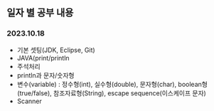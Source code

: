 ## 일자 별 공부 내용

### 2023.10.18
   - 기본 셋팅(JDK, Eclipse, Git)
   -  JAVA(print/println
   -  주석처리
   -  println과 문자/숫자형
   -  변수(variable) : 정수형(int), 실수형(double), 문자형(char), boolean형(true/false), 참조자료형(String), escape sequence(이스케이프 문자)
   -  Scanner
